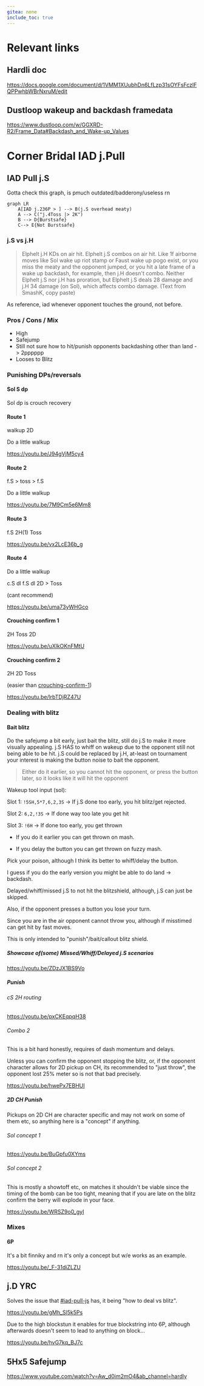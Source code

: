 ```yaml
---
gitea: none
include_toc: true
---
```



# Relevant links
## Hardli doc

https://docs.google.com/document/d/1VMM1XUubhDn6LfLzp31sOYFsFczlFQPPwhbWBrNxruM/edit

## Dustloop wakeup and backdash framedata

https://www.dustloop.com/w/GGXRD-R2/Frame_Data#Backdash_and_Wake-up_Values


# Corner Bridal IAD j.Pull

## IAD Pull j.S


Gotta check this graph, is pmuch outdated/badderony/useless rn
```mermaid
graph LR
    A[IAD j.236P > ] --> B(j.S overhead meaty)
    A --> C("j.4Toss |> 2K")
    B --> D{Burstsafe}
    C--> E{Not Burstsafe}
```


### j.S vs j.H

> Elphelt j.H KDs on air hit. Elphelt j.S combos on air hit. Like 1f airborne moves like Sol wake up riot stamp or Faust wake up pogo exist, or you miss the meaty and the opponent jumped, or you hit a late frame of a wake up backdash, for example, then j.H doesn't combo. Neither Elphelt j.S nor j.H has proration, but Elphelt j.S deals 28 damage and j.H 34 damage (on Sol), which affects combo damage.  (Text from SmashK, copy paste)

As reference, iad whenever opponent touches the ground, not before.

### Pros / Cons / Mix

- High
- Safejump
- Still not sure how to hit/punish opponents backdashing other than land -> 2pppppp
- Looses to Blitz

### Punishing DPs/reversals

#### Sol S dp

Sol dp is crouch recovery

#### Route 1

walkup 2D

Do a little walkup

https://youtu.be/J94gVjM5cy4

#### Route 2

f.S > toss > f.S

Do a little walkup

https://youtu.be/7M9Cm5e6Mm8

#### Route 3

f.S 2H(1) Toss

https://youtu.be/vx2LcE36b_g

#### Route 4

Do a little walkup

c.S dl f.S dl 2D > Toss

(cant recommend)

https://youtu.be/uma73yWHGco

#### Crouching confirm 1

2H Toss 2D

https://youtu.be/uXlkOKnFMtU

#### Crouching confirm 2

2H 2D Toss

(easier than [crouching-confirm-1](#crouching-confirm-1))

https://youtu.be/lrbTDjRZ47U

### Dealing with blitz

#### Bait blitz

Do the safejump a bit early, just bait the blitz, still do j.S to make it more visually appealing. j.S HAS to whiff on wakeup due to the opponent still not being able to be hit. j.S could be replaced by j.H, at-least on tournament your interest is making the button noise to bait the opponent.

> Either do it earlier, so you cannot hit the opponent, or press the button later, so it looks like it will hit the opponent

Wakeup tool input (sol):

Slot 1: `!5SH,5*7,6,2,3S` -> If j.S done too early, you hit blitz/get rejected.

Slot 2: `6,2,!3S` -> If done way too late you get hit

Slot 3: `!6H` -> If done too early, you get thrown


- If you do it earlier you can get thrown on mash.

- If you delay the button you can get thrown on fuzzy mash.

Pick your poison, although I think its better to whiff/delay the button.

I guess if you do the early version you might be able to do land -> backdash.

Delayed/whiff/missed j.S to not hit the blitzshield, although, j.S can just be skipped.

Also, if the opponent presses a button you lose your turn.

Since you are in the air opponent cannot throw you, although if misstimed can get hit by fast moves.

This is only intended to "punish"/bait/callout blitz shield.

##### Showcase of(some) Missed/Whiff/Delayed j.S scenarios

https://youtu.be/ZDzJX1BS9Vo

##### Punish

###### cS 2H routing

https://youtu.be/pxCKEqpqH38

###### Combo 2

This is a bit hard honestly, requires of dash momentum and delays.

Unless you can confirm the opponent stopping the blitz, or, if the opponent character allows for 2D pickup on CH, its recommended to "just throw", the opponent lost 25% meter so is not that bad precisely.

https://youtu.be/hwePx7EBHUI

##### 2D CH Punish

Pickups on 2D CH are character specific and may not work on some of them etc, so anything here is a "concept" if anything.

###### Sol concept 1

https://youtu.be/BuGpfu0XYms

###### Sol concept 2

This is mostly a showtoff etc, on matches it shouldn't be viable since the timing of the bomb can be too tight, meaning that if you are late on the blitz confirm the berry will explode in your face.

https://youtu.be/WRSZ9o0_gyI

### Mixes

#### 6P

It's a bit finniky and rn it's only a concept but w/e works as an example.

https://youtu.be/_F-31diZLZU


## j.D YRC

Solves the issue that [#iad-pull-js](#iad-pull-js) has, it being "how to deal vs blitz".

https://youtu.be/gMh_Sl5k5Ps

Due to the high blockstun it enables for true blockstring into 6P, although afterwards doesn't seem to lead to anything on block...

https://youtu.be/hvG7kq_BJ7c

## 5Hx5 Safejump

https://www.youtube.com/watch?v=Aw_d0im2mO4&ab_channel=hardly
